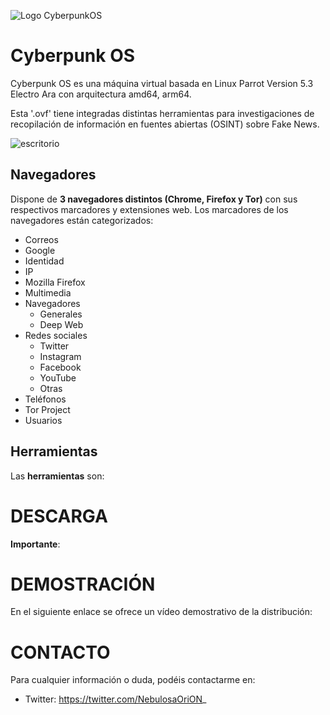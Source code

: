 ![Logo CyberpunkOS](https://github.com/cyberpunkOS/CyberPunkOS/assets/76630368/a9660b97-be5f-45b1-8ed5-7468813b009c)



# **Cyberpunk OS**

Cyberpunk OS es una máquina virtual basada en Linux Parrot Version 5.3 Electro Ara con arquitectura amd64, arm64.

Esta '.ovf' tiene integradas distintas herramientas para investigaciones de recopilación de información en fuentes abiertas (OSINT) sobre Fake News.

![escritorio](https://user-images.githubusercontent.com/)


## Navegadores

Dispone de **3 navegadores distintos (Chrome, Firefox y Tor)** con sus respectivos marcadores y extensiones web. Los marcadores de los navegadores están categorizados: 
- Correos
- Google
- Identidad
- IP
- Mozilla Firefox
- Multimedia
- Navegadores
  -	Generales
  - Deep Web
- Redes sociales
  - Twitter
  -	Instagram
  -	Facebook
  -	YouTube 
  -	Otras
- Teléfonos
- Tor Project
- Usuarios


## Herramientas




Las **herramientas** son:
	   
     


# DESCARGA

**Importante**:




# DEMOSTRACIÓN

En el siguiente enlace se ofrece un vídeo demostrativo de la distribución:







# CONTACTO

Para cualquier información o duda, podéis contactarme en:
- Twitter: https://twitter.com/NebulosaOriON_

